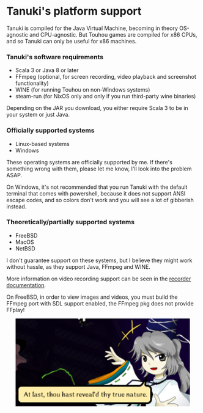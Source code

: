 # Tanuki's platform support

Tanuki is compiled for the Java Virtual Machine, becoming in theory OS-agnostic and CPU-agnostic. But Touhou games are compiled for x86 CPUs, and so Tanuki can only be useful for x86 machines.

### Tanuki's software requirements

* Scala 3 or Java 8 or later
* FFmpeg (optional, for screen recording, video playback and screenshot functionality)
* WINE (for running Touhou on non-Windows systems)
* steam-run (for NixOS only and only if you run third-party wine binaries)

Depending on the JAR you download, you either require Scala 3 to be in your system or just Java.

### Officially supported systems
* Linux-based systems
* Windows

These operating systems are officially supported by me. If there's something wrong with them, please let me know, I'll look into the problem ASAP.

On Windows, it's not recommended that you run Tanuki with the default terminal that comes with powershell, because it does not support ANSI escape codes, and so colors don't work and you will see a lot of gibberish instead.

### Theoretically/partially supported systems
* FreeBSD
* MacOS
* NetBSD

I don't guarantee support on these systems, but I believe they might work without hassle, as they support Java, FFmpeg and WINE.

More information on video recording support can be seen in the [recorder documentation](recorder.md).

On FreeBSD, in order to view images and videos, you must build the FFmpeg port with SDL support enabled, the FFmpeg pkg does not provide FFplay!

<p align="center">
<img src="../images/futo.png" height="230"/>
</p>
